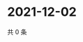 # 2021-12-02

共 0 条

<!-- BEGIN WEIBO -->
<!-- 最后更新时间 Thu Dec 02 2021 19:12:14 GMT+0800 (China Standard Time) -->

<!-- END WEIBO -->

